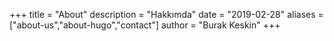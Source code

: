 +++
title = "About"
description = "Hakkımda"
date = "2019-02-28"
aliases = ["about-us","about-hugo","contact"]
author = "Burak Keskin"
+++




